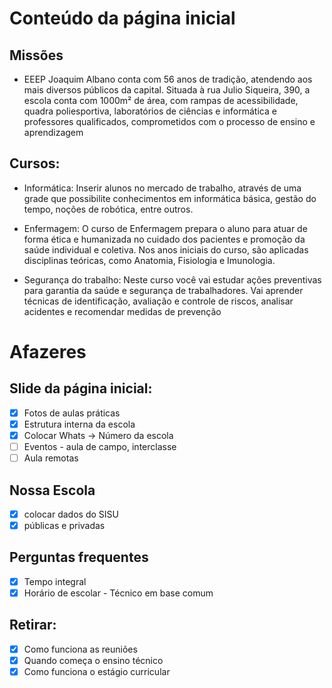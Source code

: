# Conteúdo da página inicial

## Missões

- EEEP Joaquim Albano conta com 56 anos de tradição, atendendo aos mais diversos públicos da capital.
  Situada à rua Julio Siqueira, 390, a escola conta com 1000m² de área, com rampas de acessibilidade, quadra poliesportiva, laboratórios de ciências e informática e professores qualificados, comprometidos com o processo de ensino e aprendizagem

## Cursos:

- Informática: Inserir alunos no mercado de trabalho, através de uma grade que possibilite conhecimentos em informática básica, gestão do tempo, noções de robótica, entre outros.

- Enfermagem: O curso de Enfermagem prepara o aluno para atuar de forma ética e humanizada no cuidado dos pacientes e promoção da saúde individual e coletiva. Nos anos iniciais do curso, são aplicadas disciplinas teóricas, como Anatomia, Fisiologia e Imunologia.

- Segurança do trabalho: Neste curso você vai estudar ações preventivas para garantia da saúde e segurança de trabalhadores. Vai aprender técnicas de identificação, avaliação e controle de riscos, analisar acidentes e recomendar medidas de prevenção

# Afazeres

## Slide da página inicial:

- [x] Fotos de aulas práticas
- [x] Estrutura interna da escola
- [x] Colocar Whats -> Número da escola
- [ ] Eventos - aula de campo, interclasse
- [ ] Aula remotas

## Nossa Escola

- [x] colocar dados do SISU
- [x] públicas e privadas

## Perguntas frequentes

- [x] Tempo integral
- [x] Horário de escolar - Técnico em base comum

## Retirar:

- [x] Como funciona as reuniões
- [x] Quando começa o ensino técnico
- [x] Como funciona o estágio curricular
